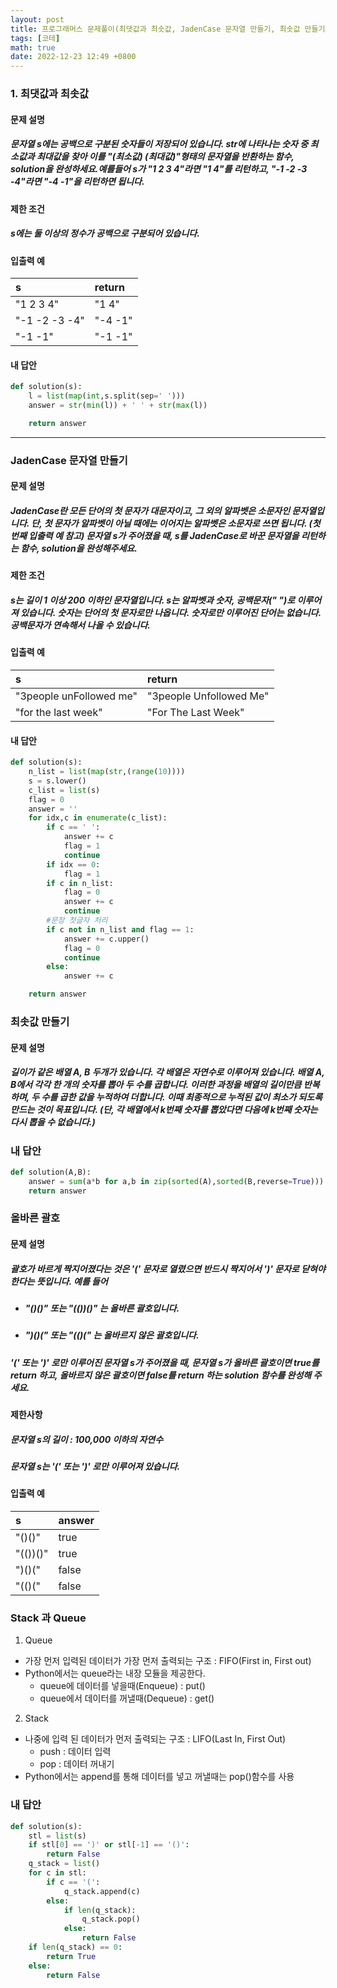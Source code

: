 ```yaml
---
layout: post
title: 프로그래머스 문제풀이(최댓값과 최솟값, JadenCase 문자열 만들기, 최솟값 만들기, 올바른 괄호) with Python
tags: [코테]
math: true
date: 2022-12-23 12:49 +0800
---
```

### 1. 최댓값과 최솟값
#### 문제 설명

##### 문자열 s에는 공백으로 구분된 숫자들이 저장되어 있습니다. str에 나타나는 숫자 중 최소값과 최대값을 찾아 이를 "(최소값) (최대값)"형태의 문자열을 반환하는 함수, solution을 완성하세요.예를들어 s가 "1 2 3 4"라면 "1 4"를 리턴하고, "-1 -2 -3 -4"라면 "-4 -1"을 리턴하면 됩니다.


#### 제한 조건

##### s에는 둘 이상의 정수가 공백으로 구분되어 있습니다.


#### 입출력 예


|s|	return|
|:---|:---|
|"1 2 3 4"|"1 4"|
|"-1 -2 -3 -4"|"-4 -1"|
|"-1 -1"|"-1 -1"|

#### 내 답안

```python
def solution(s):
    l = list(map(int,s.split(sep=' ')))
    answer = str(min(l)) + ' ' + str(max(l))

    return answer
```

***

### JadenCase 문자열 만들기


#### 문제 설명

##### JadenCase란 모든 단어의 첫 문자가 대문자이고, 그 외의 알파벳은 소문자인 문자열입니다. 단, 첫 문자가 알파벳이 아닐 때에는 이어지는 알파벳은 소문자로 쓰면 됩니다. (첫 번째 입출력 예 참고) 문자열 s가 주어졌을 때, s를 JadenCase로 바꾼 문자열을 리턴하는 함수, solution을 완성해주세요.

#### 제한 조건
##### s는 길이 1 이상 200 이하인 문자열입니다.   s는 알파벳과 숫자, 공백문자(" ")로 이루어져 있습니다.    숫자는 단어의 첫 문자로만 나옵니다.   숫자로만 이루어진 단어는 없습니다.   공백문자가 연속해서 나올 수 있습니다.


#### 입출력 예

|s|return|
|:---|:---|
|"3people unFollowed me"|"3people Unfollowed Me"|
|"for the last week"|"For The Last Week"|


#### 내 답안

```python
def solution(s):
    n_list = list(map(str,(range(10))))
    s = s.lower()
    c_list = list(s)
    flag = 0
    answer = ''
    for idx,c in enumerate(c_list):
        if c == ' ':
            answer += c
            flag = 1
            continue
        if idx == 0:
            flag = 1
        if c in n_list:
            flag = 0
            answer += c
            continue
        #문장 첫글자 처리
        if c not in n_list and flag == 1:
            answer += c.upper()
            flag = 0
            continue
        else:
            answer += c

    return answer
```

### 최솟값 만들기

#### 문제 설명

##### 길이가 같은 배열 A, B 두개가 있습니다. 각 배열은 자연수로 이루어져 있습니다.   배열 A, B에서 각각 한 개의 숫자를 뽑아 두 수를 곱합니다. 이러한 과정을 배열의 길이만큼 반복하며, 두 수를 곱한 값을 누적하여 더합니다. 이때 최종적으로 누적된 값이 최소가 되도록 만드는 것이 목표입니다. (단, 각 배열에서 k번째 숫자를 뽑았다면 다음에 k번째 숫자는 다시 뽑을 수 없습니다.)


### 내 답안

```python
def solution(A,B):
    answer = sum(a*b for a,b in zip(sorted(A),sorted(B,reverse=True)))
    return answer
```

### 올바른 괄호

#### 문제 설명

##### 괄호가 바르게 짝지어졌다는 것은 '(' 문자로 열렸으면 반드시 짝지어서 ')' 문자로 닫혀야 한다는 뜻입니다. 예를 들어

- ##### "()()" 또는 "(())()" 는 올바른 괄호입니다.

- ##### ")()(" 또는 "(()(" 는 올바르지 않은 괄호입니다.

##### '(' 또는 ')' 로만 이루어진 문자열 s가 주어졌을 때, 문자열 s가 올바른 괄호이면 true를 return 하고, 올바르지 않은 괄호이면 false를 return 하는 solution 함수를 완성해 주세요.

#### 제한사항

##### 문자열 s의 길이 : 100,000 이하의 자연수
##### 문자열 s는 '(' 또는 ')' 로만 이루어져 있습니다.

#### 입출력 예


|s|answer|
|:---|:---|
|"()()"|true|
|"(())()"|true|
|")()("|false|
|"(()("|false|

### Stack 과 Queue

1. Queue

- 가장 먼저 입력된 데이터가 가장 먼저 출력되는 구조 : FIFO(First in, First out)
- Python에서는 queue라는 내장 모듈을 제공한다.
    - queue에 데이터를 넣을때(Enqueue) : put()
    - queue에서 데이터를 꺼낼때(Dequeue) : get()


2. Stack

- 나중에 입력 된 데이터가 먼저 출력되는 구조 : LIFO(Last In, First Out)
    - push : 데이터 입력
    - pop : 데이터 꺼내기
- Python에서는 append를 통해 데이터를 넣고 꺼낼때는 pop()함수를 사용



### 내 답안
```python
def solution(s):
    stl = list(s)
    if stl[0] == ')' or stl[-1] == '()':
        return False
    q_stack = list()
    for c in stl:
        if c == '(':
            q_stack.append(c)
        else:
            if len(q_stack):
                q_stack.pop()
            else:
                return False
    if len(q_stack) == 0:
        return True
    else:
        return False
```